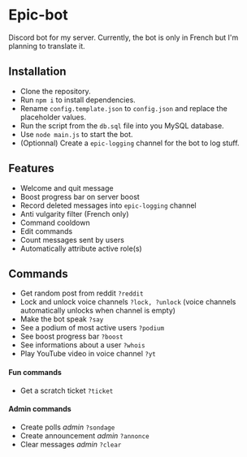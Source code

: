 # Epic-bot
Discord bot for my server. Currently, the bot is only in French but I'm planning to translate it.

## Installation
* Clone the repository.
* Run `npm i` to install dependencies.
* Rename `config.template.json` to `config.json` and replace the placeholder values.
* Run the script from the `db.sql` file into you MySQL database.
* Use `node main.js` to start the bot.
* (Optionnal) Create a `epic-logging` channel for the bot to log stuff.

## Features
* Welcome and quit message
* Boost progress bar on server boost
* Record deleted messages into `epic-logging` channel
* Anti vulgarity filter (French only)
* Command cooldown
* Edit commands
* Count messages sent by users
* Automatically attribute active role(s)

## Commands
* Get random post from reddit `?reddit`
* Lock and unlock voice channels `?lock, ?unlock` (voice channels automatically unlocks when channel is empty)
* Make the bot speak `?say`
* See a podium of most active users `?podium`
* See boost progress bar `?boost`
* See informations about a user `?whois`
* Play YouTube video in voice channel `?yt`

#### Fun commands
* Get a scratch ticket `?ticket`

#### Admin commands
* Create polls *admin* `?sondage`
* Create announcement *admin* `?annonce`
* Clear messages *admin* `?clear`